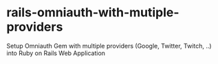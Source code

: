 # rails-omniauth-with-mutiple-providers
Setup Omniauth Gem with multiple providers (Google, Twitter, Twitch, ..) into Ruby on Rails Web Application
